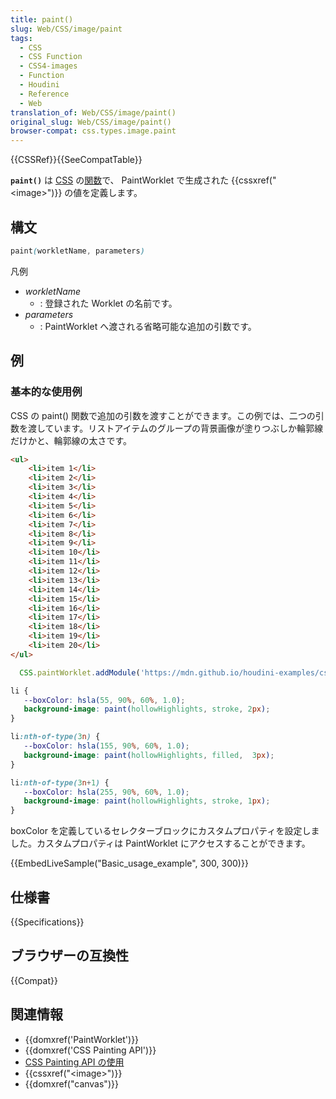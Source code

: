 ```yaml
---
title: paint()
slug: Web/CSS/image/paint
tags:
  - CSS
  - CSS Function
  - CSS4-images
  - Function
  - Houdini
  - Reference
  - Web
translation_of: Web/CSS/image/paint()
original_slug: Web/CSS/image/paint()
browser-compat: css.types.image.paint
---
```

{{CSSRef}}{{SeeCompatTable}}

**`paint()`** は [CSS](/ja/docs/Web/CSS) の[関数](/ja/docs/Web/CSS/CSS_Functions)で、 PaintWorklet で生成された {{cssxref("&lt;image&gt;")}} の値を定義します。

## 構文

```css
paint(workletName, parameters)
```

凡例

- _workletName_
  - : 登録された Worklet の名前です。
- _parameters_
  - : PaintWorklet へ渡される省略可能な追加の引数です。

## 例

<h3 id="Basic_usage_example">基本的な使用例</h3>

CSS の paint() 関数で追加の引数を渡すことができます。この例では、二つの引数を渡しています。リストアイテムのグループの背景画像が塗りつぶしか輪郭線だけかと、輪郭線の太さです。

```html hidden
<ul>
    <li>item 1</li>
    <li>item 2</li>
    <li>item 3</li>
    <li>item 4</li>
    <li>item 5</li>
    <li>item 6</li>
    <li>item 7</li>
    <li>item 8</li>
    <li>item 9</li>
    <li>item 10</li>
    <li>item 11</li>
    <li>item 12</li>
    <li>item 13</li>
    <li>item 14</li>
    <li>item 15</li>
    <li>item 16</li>
    <li>item 17</li>
    <li>item 18</li>
    <li>item 19</li>
    <li>item 20</li>
</ul>
```

```js hidden
  CSS.paintWorklet.addModule('https://mdn.github.io/houdini-examples/cssPaint/intro/worklets/hilite.js');
```

```css
li {
   --boxColor: hsla(55, 90%, 60%, 1.0);
   background-image: paint(hollowHighlights, stroke, 2px);
}

li:nth-of-type(3n) {
   --boxColor: hsla(155, 90%, 60%, 1.0);
   background-image: paint(hollowHighlights, filled,  3px);
}

li:nth-of-type(3n+1) {
   --boxColor: hsla(255, 90%, 60%, 1.0);
   background-image: paint(hollowHighlights, stroke, 1px);
}
```

boxColor を定義しているセレクターブロックにカスタムプロパティを設定しました。カスタムプロパティは PaintWorklet にアクセスすることができます。

{{EmbedLiveSample("Basic_usage_example", 300, 300)}}

## 仕様書

{{Specifications}}

## ブラウザーの互換性

{{Compat}}

## 関連情報

- {{domxref('PaintWorklet')}}
- {{domxref('CSS Painting API')}}
- [CSS Painting API の使用](/ja/docs/Web/API/CSS_Painting_API/Guide)
- {{cssxref("&lt;image&gt;")}}
- {{domxref("canvas")}}
